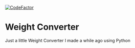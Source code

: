 [![CodeFactor](https://www.codefactor.io/repository/github/plextora/weight-converter/badge)](https://www.codefactor.io/repository/github/plextora/weight-converter)
# Weight Converter
Just a little Weight Converter I made a while ago using Python
